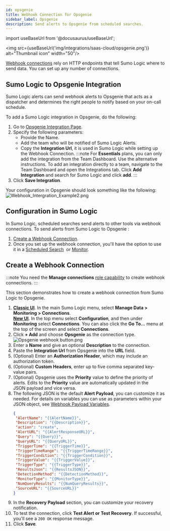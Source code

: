 ```yaml
---
id: opsgenie
title: Webhook Connection for Opsgenie
sidebar_label: Opsgenie
description: Send alerts to Opsgenie from scheduled searches.
---
```


import useBaseUrl from '@docusaurus/useBaseUrl';

<img src={useBaseUrl('img/integrations/saas-cloud/opsgenie.png')} alt="Thumbnail icon" width="50"/>


[Webhook connections](set-up-webhook-connections.md) rely on HTTP endpoints that tell Sumo Logic where to send data. You can set up any number of connections. 

## Sumo Logic to Opsgenie Integration

Sumo Logic alerts can send webhook alerts to Opsgenie that acts as a dispatcher and determines the right people to notify based on your on-call schedule.

To add a Sumo Logic integration in Opsgenie, do the following:

1. Go to [Opsgenie Integration Page](https://app.opsgenie.com/integration#/add/SumoLogic).
1. Specify the following parameters:
    * Provide the Name.
    * Add the team who will be notified of Sumo Logic Alerts.
    * Copy the **Integration Url**, it is used in Sumo Logic while setting up the Webhook Connection.
    :::note
    For **Essentials** plans, you can only add the integration from the Team Dashboard. Use the alternative instructions. To add an integration directly to a team, navigate to the Team Dashboard and open the Integrations tab. Click **Add Integration** and search for Sumo Logic and click **add**.
    :::
1. Click **Save Integration**.

Your configuration in Opsgenie should look something like the following:<br/> ![Webhook_Intergration_Example2.png](/img/connection-and-integration/opsgenie.png)

## Configuration in Sumo Logic

In Sumo Logic, scheduled searches send alerts to other tools via webhook connections. To send alerts from Sumo Logic to Opsgenie :

1. [Create a Webhook Connection](#create-a-webhook-connection).
1. Once you set up the webhook connection, you'll have the option to use it in a [Scheduled Search](schedule-searches-webhook-connections.md)  or [Monitor](/docs/alerts/monitors).

## Create a Webhook Connection

:::note
You need the **Manage connections** [role capability](/docs/manage/users-roles/roles/role-capabilities) to create webhook connections.
:::

This section demonstrates how to create a webhook connection from Sumo Logic to Opsgenie.

1. [**Classic UI**](/docs/get-started/sumo-logic-ui-classic). In the main Sumo Logic menu, select **Manage Data > Monitoring > Connections**. <br/>[**New UI**](/docs/get-started/sumo-logic-ui). In the top menu select **Configuration**, and then under **Monitoring** select **Connections**. You can also click the **Go To...** menu at the top of the screen and select **Connections**. 
1. Click **+ Add** and choose **Opsgenie** as the connection type.<br/> ![Opsgenie webhook button.png](/img/connection-and-integration/opsgenie-webhook-button.png)
1. Enter a **Name** and give an optional **Description** to the connection.
1. Paste the **Integration Url** from Opsgenie into the **URL** field.
1. (Optional) Enter an **Authorization Header**, which may include an authorization token.
1. (Optional) **Custom Headers**, enter up to five comma separated key-value pairs.
1. (Optional) Opsgenie uses the **Priority** value to define the priority of alerts. Edits to the **Priority** value are automatically updated in the JSON payload and vice versa.
1. The following JSON is the default **Alert Payload**, you can customize it as needed. For details on variables you can use as parameters within your JSON object, see [Webhook Payload Variables](set-up-webhook-connections.md).
    ```json
    {
     "AlertName": "{{AlertName}}",
     "Description": "{{Description}}",
     "action": "create",
     "AlertURL": "{{AlertResponseURL}}",
     "Query": "{{Query}}",
     "QueryURL": "{{QueryURL}}",
     "TriggerTime": "{{TriggerTime}}",
     "TriggerTimeRange": "{{TriggerTimeRange}}",
     "TriggerCondition": "{{TriggerCondition}}",
     "TriggerValue": "{{TriggerValue}}",
     "TriggerType": "{{TriggerType}}",
     "ResultsJson": "{{ResultsJSON}}",
     "DetectionMethod": "{{DetectionMethod}}",
     "MonitorType": "{{MonitorType}}",
     "NumQueryResults": "{{NumQueryResults}}",
     "SourceURL": "{{SourceURL}}"
    }
    ```
1. In the **Recovery Payload** section, you can customize your recovery notification.
1. To test the connection, click **Test Alert or Test Recovery**. If successful, you'll see a `200 OK` response message.
1. Click **Save**.
